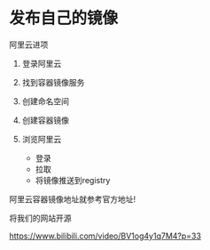 
# 发布自己的镜像

阿里云进项

1. 登录阿里云

2. 找到容器镜像服务

3. 创建命名空间

4. 创建容器镜像

5. 浏览阿里云

    - 登录
    - 拉取
    - 将镜像推送到registry
    
阿里云容器镜像地址就参考官方地址!

将我们的网站开源

https://www.bilibili.com/video/BV1og4y1q7M4?p=33    